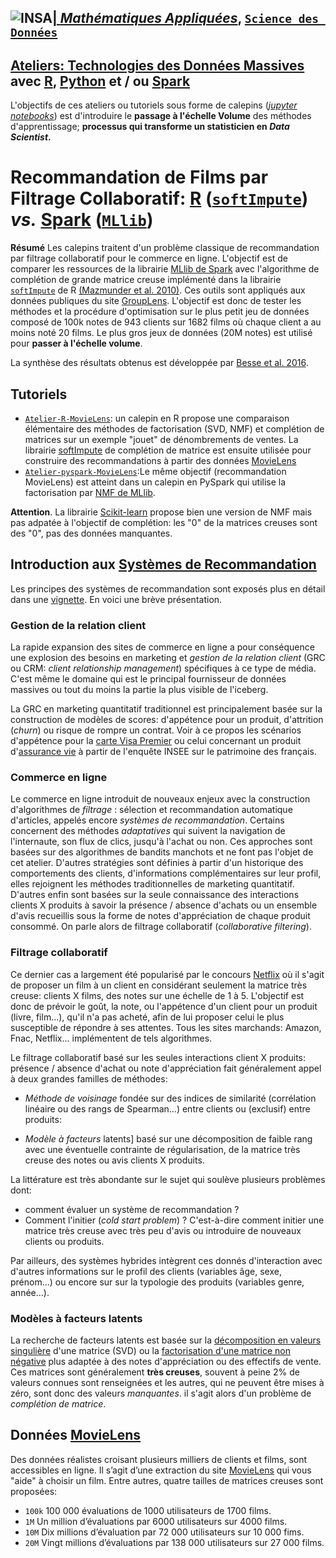 ## <a href="http://www.insa-toulouse.fr/" ><img src="http://www.math.univ-toulouse.fr/~besse/Wikistat/Images/Logo_INSAvilletoulouse-RVB.png" style="float:left; max-width: 80px; display: inline" alt="INSA"/> |  [*Mathématiques Appliquées*](http://www.math.insa-toulouse.fr/fr/index.html), [`Science des Données`](http://www.math.insa-toulouse.fr/fr/enseignement.html) 

## [Ateliers: Technologies des Données Massives](https://github.com/wikistat/Ateliers-Big-Data) avec [R](https://cran.r-project.org/), [Python](https://www.python.org/) et / ou [Spark](href="http://spark.apache.org/)

L'objectifs de ces ateliers ou tutoriels sous forme de calepins ([*jupyter notebooks*](http://jupyter.org/)) est d'introduire le **passage à l'échelle Volume** des méthodes d'apprentissage; **processus qui transforme un statisticien en *Data Scientist*.** 


# Recommandation de Films par Filtrage Collaboratif: [R](https://cran.r-project.org/) ([`softImpute`](https://cran.r-project.org/web/packages/softImpute/index.html)) *vs.* [Spark](href="http://spark.apache.org/) ([`MLlib`](http://spark.apache.org/mllib/))

**Résumé** 
Les calepins traitent d'un problème classique de recommandation par filtrage collaboratif pour le commerce en ligne. L'objectif est de comparer les ressources de la librairie [MLlib de Spark]([http://spark.apache.org/docs/latest/api/python/pyspark.mllib.html#pyspark.mllib.recommendation.ALS) avec l'algorithme de complétion de grande matrice creuse implémenté dans la librairie [`softImpute`](https://cran.r-project.org/web/packages/softImpute/index.html)  de R [(Mazmunder et al. 2010)](http://web.stanford.edu/~hastie/Papers/mazumder10a.pdf). Ces outils sont appliqués aux données publiques du site [GroupLens](http://grouplens.org/datasets/movielens/). L'objectif est donc de tester les méthodes et la procédure d'optimisation sur le plus petit jeu de données composé de 100k notes  de 943 clients sur 1682 films où chaque client a au moins noté 20 films. Le plus gros jeux de données  (20M notes) est utilisé pour **passer à l'échelle volume**. 

La synthèse des résultats obtenus est développée par [Besse et al. 2016](https://hal.archives-ouvertes.fr/hal-01350099).

## Tutoriels
- [`Atelier-R-MovieLens`](https://github.com/wikistat/Ateliers-Big-Data/blob/master/MovieLens/Atelier-R-MovieLens.ipynb): un calepin en R propose une comparaison élémentaire des méthodes de factorisation (SVD, NMF) et complétion de matrices sur un exemple "jouet" de dénombrements de ventes. La librairie [softImpute](https://web.stanford.edu/~hastie/swData/softImpute/vignette.html) de complétion de matrice est ensuite utilisée pour construire des recommandations à partir des données [MovieLens](http://grouplens.org/datasets/movielens/)
- [`Atelier-pyspark-MovieLens`](hhttps://github.com/wikistat/Ateliers-Big-Data/blob/master/MovieLens/Atelier-pyspark-MovieLens.ipynb):Le même objectif (recommandation MovieLens) est atteint dans un calepin en PySpark qui utilise la factorisation par [NMF de MLlib](http://spark.apache.org/docs/latest/mllib-collaborative-filtering.html). 

**Attention**. La librairie [Scikit-learn](http://scikit-learn.org/stable/modules/decomposition.html#nmf) propose bien une version de NMF mais pas adpatée à l'objectif de complétion: les "0" de la matrices creuses sont des "0", pas des données manquantes. 

## Introduction aux [Systèmes de Recommandation](http://wikistat.fr/pdf/st-m-datSc3-colFil.pdf)
Les principes des systèmes de recommandation sont exposés plus en détail dans une [vignette](http://wikistat.fr/pdf/st-m-datSc3-colFil.pdf). En voici une brève présentation.

### Gestion de la relation client
La rapide expansion des sites de commerce en ligne a pour conséquence une explosion des besoins en marketing et *gestion de la relation client* (GRC ou CRM: *client relationship management*) spécifiques à ce type de média. C'est même le domaine qui est le principal fournisseur de données massives ou tout du moins la partie la plus visible de l'iceberg.

La GRC en marketing quantitatif traditionnel est principalement basée sur la construction de modèles de scores: d'appétence pour un produit, d'attrition (*churn*) ou risque de rompre un contrat. Voir à ce propos les scénarios d'appétence pour la [carte Visa Premier](https://github.com/wikistat/Apprentissage/tree/master/GRC-carte_Visa) ou celui concernant un produit d'[assurance vie](https://github.com/wikistat/Apprentissage/tree/master/Patrim-Insee) à partir de l'enquête INSEE sur le patrimoine des français.

### Commerce en ligne
Le commerce en ligne introduit de nouveaux enjeux avec la construction d'algorithmes de *filtrage* : sélection et recommandation automatique d'articles, appelés encore *systèmes de recommandation*. Certains concernent des méthodes *adaptatives* qui suivent la navigation de l'internaute, son flux de clics, jusqu'à l'achat ou non. Ces approches sont basées sur des algorithmes de bandits manchots et ne font pas l'objet de cet atelier. D'autres stratégies sont définies à partir d'un historique des comportements des clients, d'informations complémentaires sur leur profil, elles rejoignent les méthodes traditionnelles de marketing quantitatif. D'autres enfin sont basées sur la seule connaissance des interactions clients X produits à savoir la présence / absence d'achats ou un ensemble d'avis recueillis sous la forme de notes d'appréciation de chaque produit consommé. On parle alors de filtrage collaboratif (*collaborative filtering*).

### Filtrage collaboratif
Ce dernier cas a largement été popularisé par le concours [Netflix](http://www.netflixprize.com/) où il s'agit de proposer un film à un client en considérant seulement la matrice très creuse: clients X films, des notes sur une échelle de 1 à 5.  L'objectif est donc de prévoir le goût, la note, ou l'appétence d'un client pour un produit (livre, film...), qu'il n'a pas acheté, afin de lui proposer celui le plus susceptible de répondre à ses attentes. Tous les sites marchands: Amazon, Fnac, Netflix... implémentent de tels algorithmes.

Le filtrage collaboratif basé sur les seules interactions client X produits: présence / absence d'achat ou note d'appréciation  fait généralement appel à deux grandes familles de méthodes:

* *Méthode de voisinage* fondée sur des indices de similarité (corrélation linéaire ou des rangs de Spearman...) entre clients ou (exclusif) entre produits:

* *Modèle à facteurs* latents] basé sur une décomposition de faible rang avec une éventuelle contrainte de régularisation, de la matrice très creuse des notes ou avis clients X produits. 

La littérature est très abondante sur le sujet qui soulève plusieurs problèmes dont:

* comment évaluer un système de recommandation ? 
* Comment l'initier (*cold start problem*) ? C'est-à-dire comment initier une matrice très creuse avec très peu d'avis ou introduire de nouveaux clients ou produits.



Par ailleurs, des systèmes hybrides intègrent ces donnés d'interaction avec d'autres informations sur le profil des clients (variables âge, sexe, prénom...) ou encore sur  sur la typologie des produits (variables genre, année...).

### Modèles à facteurs latents
La recherche de facteurs latents est basée sur la [décomposition en valeurs singulière](http://wikistat.fr/pdf/st-m-explo-alglin.pdf) d'une matrice (SVD) ou la [factorisation d'une matrice non négative](http://wikistat.fr/pdf/st-m-explo-nmf.pdf) plus adaptée à des notes d'appréciation ou des effectifs de vente. Ces matrices sont généralement **très creuses**, souvent à peine 2% de valeurs connues sont renseignées et les autres, qui ne peuvent être mises à zéro, sont donc des valeurs *manquantes*.  il s'agit alors d'un problème de *complétion de matrice*.

## Données [MovieLens](http://grouplens.org/datasets/movielens/)
Des données réalistes croisant plusieurs milliers de clients et films, sont accessibles en ligne. Il s’agit d’une extraction du site [MovieLens](http://grouplens.org/datasets/movielens/) qui vous "aide" à choisir un film. Entre autres, quatre tailles de matrices creuses sont proposées:

- `100k` 100 000 évaluations de 1000 utilisateurs de 1700 films.
- `1M` Un million d’évaluations par 6000 utilisateurs sur 4000 films.
- `10M` Dix millions d’évaluation par 72 000 utilisateurs sur 10 000 fims.
- `20M` Vingt millions d’évaluations par 138 000 utilisateurs sur 27 000 films.

